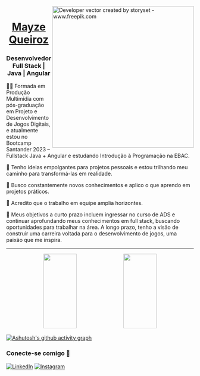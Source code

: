 
<img align="right" alt="Developer vector created by storyset - www.freepik.com" height="380" src="https://github.com/elidianaandrade/dio-lab-open-source/assets/142460003/e3c72a7a-0b18-4b85-b9e5-9d5855852218">


<div>
<h1 align="center"> 
<a href=https://www.linkedin.com/in/mayze-queiroz/>  Mayze Queiroz  </a> 
</h1>


<h3> <p align="center"> Desenvolvedor Full Stack | Java | Angular </p> </h3>


👩‍💻 Formada em Produção Multimídia com pós-graduação em Projeto e Desenvolvimento de Jogos Digitais, e atualmente estou no Bootcamp Santander 2023 – Fullstack Java + Angular e estudando Introdução à Programação na EBAC.

🎨 Tenho ideias empolgantes para projetos pessoais e estou trilhando meu caminho para transformá-las em realidade.

🧠 Busco constantemente novos conhecimentos e aplico o que aprendo em projetos práticos.

🤝 Acredito que o trabalho em equipe amplia horizontes.

🎯 Meus objetivos a curto prazo incluem ingressar no curso de ADS e continuar aprofundando meus conhecimentos em full stack, buscando oportunidades para trabalhar na área. A longo prazo, tenho a visão de construir uma carreira voltada para o desenvolvimento de jogos, uma paixão que me inspira.

  <hr>

<div align="center">
<img width="42%" height="200px" src="https://github-readme-stats.vercel.app/api?username=MayzeQueiroz&show_icons=true&theme=material-palenight&include_all_commits=true&count_private=true&hide_title=true"/>
  <img width="42%" height="200px" src="https://github-readme-stats.vercel.app/api/top-langs/?username=MayzeQueiroz&layout=compact&langs_count=6&theme=material-palenight"/>
</div>



[![Ashutosh's github activity graph](https://github-readme-activity-graph.vercel.app/graph?username=MayzeQueiroz&bg_color=000000&color=88dbfc&line=ae82cf&point=fffafa&area=true&hide_border=true)](https://github.com/ashutosh00710/github-readme-activity-graph)

<p>
<h3 align="left">Conecte-se comigo  👾 </h3>

[![LinkedIn](https://img.shields.io/badge/LinkedIn-000?style=for-the-badge&logo=linkedin&logoColor=0E76A8)](https://www.linkedin.com/in/mayze-queiroz/)
[![Instagram](https://img.shields.io/badge/Instagram-000?style=for-the-badge&logo=instagram)](https://www.instagram.com/mayze.queiroz/)

</p>

</div> 


<!---
- 👋 Hi, I’m @MayzeQueiroz
- 👀 I’m interested in ...
-  I’m currently learning ...
- 💞️ I’m looking to collaborate on ...
- 📫 How to reach me ...
--->

<!---
MayzeQueiroz/MayzeQueiroz is a ✨ special ✨ repository because its `README.md` (this file) appears on your GitHub profile.
You can click the Preview link to take a look at your changes.
--->
